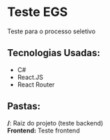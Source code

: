 # Teste EGS

Teste para o processo seletivo

## Tecnologias Usadas:
- C#
- React.JS
- React Router


## Pastas:
<b>/</b>: Raiz do projeto (teste backend) </br>
<b>Frontend:</b> Teste frontend

